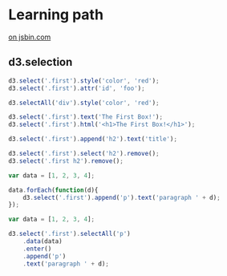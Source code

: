 # Learning path

<a class="jsbin-embed" href="http://jsbin.com/qojugi/embed?html,output&height=500px"> on jsbin.com</a><script src="http://static.jsbin.com/js/embed.min.js?3.36.11"></script>

## d3.selection
```javascript
d3.select('.first').style('color', 'red');
d3.select('.first').attr('id', 'foo');
```

```javascript
d3.selectAll('div').style('color', 'red');
```

```javascript
d3.select('.first').text('The First Box!');
d3.select('.first').html('<h1>The First Box!</h1>');
```

```javascript
d3.select('.first').append('h2').text('title');
```

```javascript
d3.select('.first').select('h2').remove();
d3.select('.first h2').remove();
```

```javascript
var data = [1, 2, 3, 4];

data.forEach(function(d){
	d3.select('.first').append('p').text('paragraph ' + d);
});
```

```javascript
var data = [1, 2, 3, 4];

d3.select('.first').selectAll('p')
	.data(data)
	.enter()
	.append('p')
	.text('paragraph ' + d);
```

